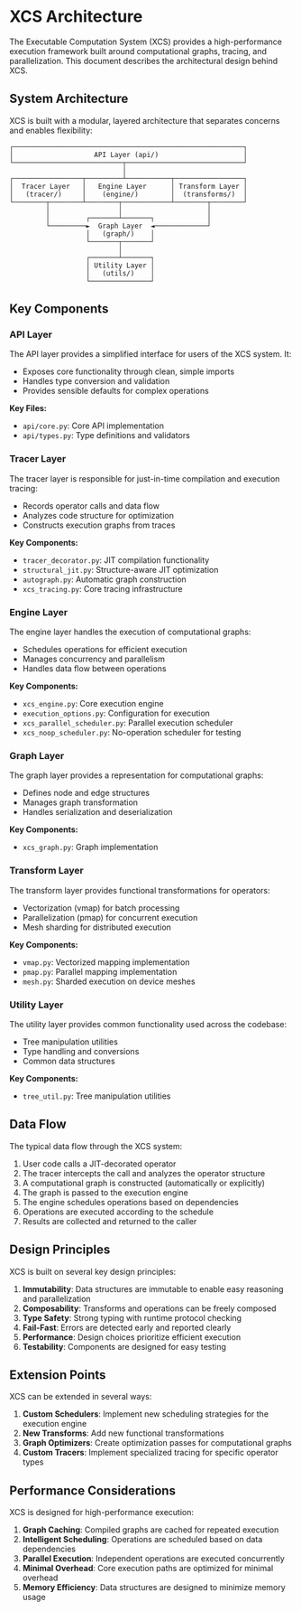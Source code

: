 # XCS Architecture

The Executable Computation System (XCS) provides a high-performance execution framework built around computational graphs, tracing, and parallelization. This document describes the architectural design behind XCS.

## System Architecture

XCS is built with a modular, layered architecture that separates concerns and enables flexibility:

```
┌─────────────────────────────────────────────────────────┐
│                    API Layer (api/)                     │
└───────────────────────────┬─────────────────────────────┘
                            │
┌─────────────────┬─────────┴───────────┬─────────────────┐
│  Tracer Layer   │   Engine Layer      │ Transform Layer │
│   (tracer/)     │    (engine/)        │  (transforms/)  │
└────────┬────────┴────────┬────────────┴────────┬────────┘
         │                 │                     │
         │         ┌───────┴───────┐             │
         └─────────►  Graph Layer  ◄─────────────┘
                   │   (graph/)    │
                   └───────┬───────┘
                           │
                   ┌───────┴───────┐
                   │ Utility Layer │
                   │   (utils/)    │
                   └───────────────┘
```

## Key Components

### API Layer

The API layer provides a simplified interface for users of the XCS system. It:
- Exposes core functionality through clean, simple imports
- Handles type conversion and validation
- Provides sensible defaults for complex operations

**Key Files:**
- `api/core.py`: Core API implementation
- `api/types.py`: Type definitions and validators

### Tracer Layer

The tracer layer is responsible for just-in-time compilation and execution tracing:
- Records operator calls and data flow
- Analyzes code structure for optimization
- Constructs execution graphs from traces

**Key Components:**
- `tracer_decorator.py`: JIT compilation functionality
- `structural_jit.py`: Structure-aware JIT optimization
- `autograph.py`: Automatic graph construction
- `xcs_tracing.py`: Core tracing infrastructure

### Engine Layer

The engine layer handles the execution of computational graphs:
- Schedules operations for efficient execution
- Manages concurrency and parallelism
- Handles data flow between operations

**Key Components:**
- `xcs_engine.py`: Core execution engine
- `execution_options.py`: Configuration for execution
- `xcs_parallel_scheduler.py`: Parallel execution scheduler
- `xcs_noop_scheduler.py`: No-operation scheduler for testing

### Graph Layer

The graph layer provides a representation for computational graphs:
- Defines node and edge structures
- Manages graph transformation
- Handles serialization and deserialization

**Key Components:**
- `xcs_graph.py`: Graph implementation

### Transform Layer

The transform layer provides functional transformations for operators:
- Vectorization (vmap) for batch processing
- Parallelization (pmap) for concurrent execution
- Mesh sharding for distributed execution

**Key Components:**
- `vmap.py`: Vectorized mapping implementation
- `pmap.py`: Parallel mapping implementation
- `mesh.py`: Sharded execution on device meshes

### Utility Layer

The utility layer provides common functionality used across the codebase:
- Tree manipulation utilities
- Type handling and conversions
- Common data structures

**Key Components:**
- `tree_util.py`: Tree manipulation utilities

## Data Flow

The typical data flow through the XCS system:

1. User code calls a JIT-decorated operator
2. The tracer intercepts the call and analyzes the operator structure
3. A computational graph is constructed (automatically or explicitly)
4. The graph is passed to the execution engine
5. The engine schedules operations based on dependencies
6. Operations are executed according to the schedule
7. Results are collected and returned to the caller

## Design Principles

XCS is built on several key design principles:

1. **Immutability**: Data structures are immutable to enable easy reasoning and parallelization
2. **Composability**: Transforms and operations can be freely composed
3. **Type Safety**: Strong typing with runtime protocol checking
4. **Fail-Fast**: Errors are detected early and reported clearly
5. **Performance**: Design choices prioritize efficient execution
6. **Testability**: Components are designed for easy testing

## Extension Points

XCS can be extended in several ways:

1. **Custom Schedulers**: Implement new scheduling strategies for the execution engine
2. **New Transforms**: Add new functional transformations
3. **Graph Optimizers**: Create optimization passes for computational graphs
4. **Custom Tracers**: Implement specialized tracing for specific operator types

## Performance Considerations

XCS is designed for high-performance execution:

1. **Graph Caching**: Compiled graphs are cached for repeated execution
2. **Intelligent Scheduling**: Operations are scheduled based on data dependencies
3. **Parallel Execution**: Independent operations are executed concurrently
4. **Minimal Overhead**: Core execution paths are optimized for minimal overhead
5. **Memory Efficiency**: Data structures are designed to minimize memory usage